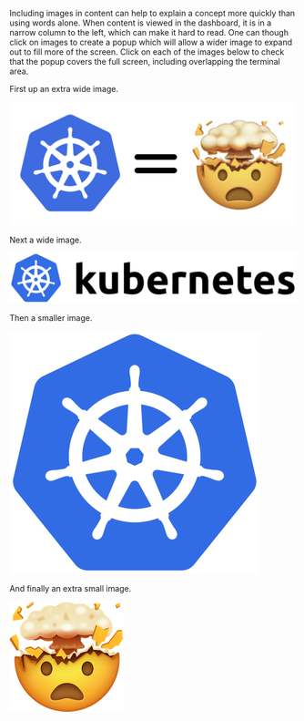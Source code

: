 Including images in content can help to explain a concept more quickly than using words alone. When content is viewed in the dashboard, it is in a narrow column to the left, which can make it hard to read. One can though click on images to create a popup which will allow a wider image to expand  out to fill more of the screen. Click on each of the images below to check that the popup covers the full screen, including overlapping the terminal area.

First up an extra wide image.

![Extra wide image](kubernetes-mind-blown.png)

Next a wide image.

![Wide image](kubernetes-banner.png)

Then a smaller image.

![Small image](kubernetes-logo.png)

And finally an extra small image.

![Extra small image](mind-blown.png)
